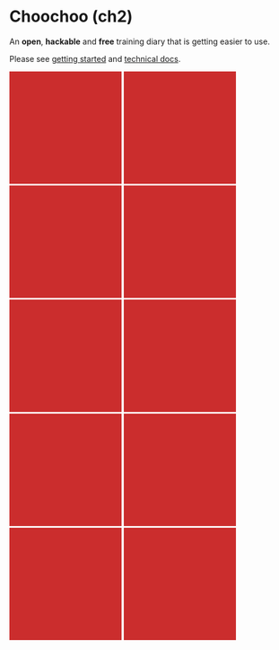 
# Choochoo (ch2)

An **open**, **hackable** and **free** training diary that is getting
easier to use.

Please see [getting started](https://andrewcooke.github.io/choochoo/)
and [technical
docs](https://andrewcooke.github.io/choochoo/technical).

![](docs/square.png)
![](docs/square.png)
![](docs/square.png)
![](docs/square.png)
![](docs/square.png)
![](docs/square.png)
![](docs/square.png)
![](docs/square.png)
![](docs/square.png)
![](docs/square.png)
